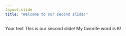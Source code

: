 ```yaml
---
layout:slide
title: "Welcome to our second slide!"
---
```

Your text
This is our second slide! My favorite word is K!
